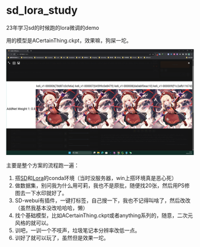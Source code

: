 # sd_lora_study
 23年学习sd的时候跑的lora微调的demo

用的模型是ACertainThing.ckpt，效果嘛，狗屎一坨。

![效果](./results\demo.png)

主要是整个方案的流程跑一遍：

1. 搭[SD](https://github.com/AUTOMATIC1111/stable-diffusion-webui)和[Lora](https://github.com/Akegarasu/lora-scripts)的conda环境（当时没服务器，win上搭环境真是恶心死）
2. 做数据集，别问我为什么用可莉，我也不是原批，随便找20张，然后用PS修图去一下水印就好了。
3. SD-webui有插件，一键打标签，自己搜一下，我也不记得叫啥了，然后改改（虽然我基本没改哈哈哈，懒）
4. 找个基础模型，比如ACertainThing.ckpt或者anything系列的，随意，二次元风格的就可以。
5. 训吧，一训一个不吱声，垃圾笔记本分辨率改低一点。
6. 训好了就可以玩了，虽然但是效果一坨。
